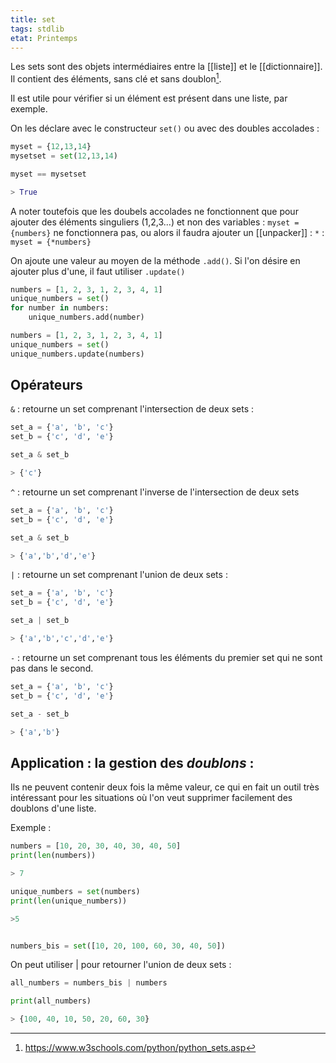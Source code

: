 ```yaml
---
title: set
tags: stdlib
etat: Printemps
---
```


Les sets sont des objets intermédiaires entre la [[liste]] et le [[dictionnaire]]. Il contient des éléments, sans clé et sans doublon[^1]. 

Il est utile pour vérifier si un élément est présent dans une liste, par exemple.

[^1]: https://www.w3schools.com/python/python_sets.asp

On les déclare avec le constructeur ``set()`` ou avec des doubles accolades :

```python
myset = {12,13,14}
mysetset = set(12,13,14)

myset == mysetset

> True
```

A noter toutefois que les doubels accolades ne fonctionnent que pour ajouter des éléments singuliers (1,2,3...) et non des variables : `myset = {numbers}` ne fonctionnera pas, ou alors il faudra ajouter un [[unpacker]] : `*` : `myset = {*numbers}`

On ajoute une valeur au moyen de la méthode `.add()`. Si l'on désire en ajouter plus d'une, il faut utiliser `.update()`

```python
numbers = [1, 2, 3, 1, 2, 3, 4, 1]
unique_numbers = set()
for number in numbers:
    unique_numbers.add(number)
````

```python
numbers = [1, 2, 3, 1, 2, 3, 4, 1]
unique_numbers = set()
unique_numbers.update(numbers)
```

## Opérateurs
`&` : retourne un set comprenant l'intersection de deux sets :

```python
set_a = {'a', 'b', 'c'}
set_b = {'c', 'd', 'e'}

set_a & set_b

> {'c'}
```

`^` : retourne un set comprenant l'inverse de l'intersection de deux sets

```python
set_a = {'a', 'b', 'c'}
set_b = {'c', 'd', 'e'}

set_a & set_b

> {'a','b','d','e'}
```

`|` : retourne un set comprenant l'union de deux sets :

```python
set_a = {'a', 'b', 'c'}
set_b = {'c', 'd', 'e'}

set_a | set_b

> {'a','b','c','d','e'}
```

`-` : retourne un set comprenant tous les éléments du premier set qui ne sont pas dans le second.

```python
set_a = {'a', 'b', 'c'}
set_b = {'c', 'd', 'e'}

set_a - set_b

> {'a','b'}
```

## Application : la gestion des *doublons* :

Ils ne peuvent contenir deux fois la même valeur, ce qui en fait un outil très intéressant pour les situations où l'on veut supprimer facilement des doublons d'une liste. 

Exemple :
```python
numbers = [10, 20, 30, 40, 30, 40, 50]
print(len(numbers))

> 7

unique_numbers = set(numbers)
print(len(unique_numbers))

>5


numbers_bis = set([10, 20, 100, 60, 30, 40, 50])
````

On peut utiliser \| pour retourner l'union de deux sets :
```python
all_numbers = numbers_bis | numbers

print(all_numbers)

> {100, 40, 10, 50, 20, 60, 30}
```

